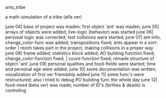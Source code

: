 ants_tribe


a math-simulation of a tribe (alfa ver)

june 04| base of project was maden; first object 'ant' was maden; 
june 05| arrays of objects were added; live-logic (behavior) was started
june 06| personal logic was corrected; test collisions were started;
june 07| ant-info, change_color-func was added; transpositions fixed; ants appear in a sort-order
       | rezoh takes part in the project, making collisions in a proper way                          
june 08| frame added; statistics block added; AO building function fixed; change_color-function fixed;
       | count-function fixed; remade structure of object 'ant'
june 09| personal qualities and food-fields were started; time and personal age were added;
june 10| some documentation was written; visualization of first ver friendship added
june 11| some func's were restructured; also i tried to debug PO building func the whole day
june 12| food-need (beta ver) was made; number of ID's (birthes & deads) is controling 
